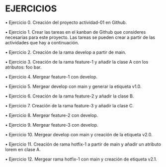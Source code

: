# EJERCICIOS

• Ejercicio 0. Creación del proyecto actividad-01 en Github.

• Ejercicio 1. Crear las tareas en el kanban de Github que consideres necesarias para este
proyecto. Las tareas se pueden crear a partir de las actividades que hay a
continuación.

• Ejercicio 2. Creación de la rama develop a partir de main.

• Ejercicio 3. Creación de la rama feature-1 y añadir la clase A con los atributos: foo bar.

• Ejercicio 4. Mergear feature-1 con develop.

• Ejercicio 5. Mergear develop con main y generar la etiqueta v1.0.

• Ejercicio 6. Creación de la rama feature-2 y añadir la clase B.

• Ejercicio 7. Creación de la rama feature-3 y añadir la clase C.

• Ejercicio 8. Mergear feature-2 con develop.

• Ejercicio 9. Mergear feature-3 con develop.

• Ejercicio 10. Mergear develop con main y creación de la etiqueta v2.0.

• Ejercicio 11. Creación de rama hotfix-1 a partir de main y añadir un atributo lorem en
clase A.

• Ejercicio 12. Mergear rama hotfix-1 con main y creación de etiqueta v2.1.

